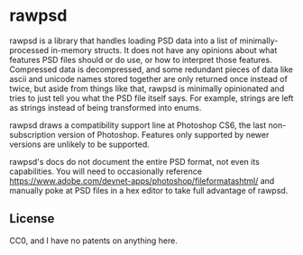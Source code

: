 # rawpsd

rawpsd is a library that handles loading PSD data into a list of minimally-processed in-memory structs. It does not have any opinions about what features PSD files should or do use, or how to interpret those features. Compressed data is decompressed, and some redundant pieces of data like ascii and unicode names stored together are only returned once instead of twice, but aside from things like that, rawpsd is minimally opinionated and tries to just tell you what the PSD file itself says. For example, strings are left as strings instead of being transformed into enums.

rawpsd draws a compatibility support line at Photoshop CS6, the last non-subscription version of Photoshop. Features only supported by newer versions are unlikely to be supported.

rawpsd's docs do not document the entire PSD format, not even its capabilities. You will need to occasionally reference <https://www.adobe.com/devnet-apps/photoshop/fileformatashtml/> and manually poke at PSD files in a hex editor to take full advantage of rawpsd.

## License

CC0, and I have no patents on anything here.
